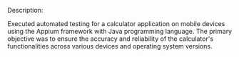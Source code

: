 Description:

Executed automated testing for a calculator application on mobile devices using the Appium framework with Java programming language. The primary objective was to ensure the accuracy and reliability of the calculator's functionalities across various devices and operating system versions.
